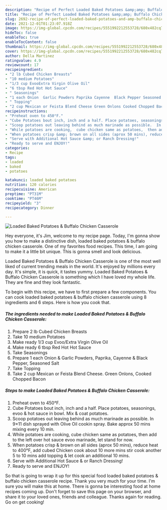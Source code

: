 ```yaml
---
description: "Recipe of Perfect Loaded Baked Potatoes &amp;amp; Buffalo Chicken Casserole"
title: "Recipe of Perfect Loaded Baked Potatoes &amp;amp; Buffalo Chicken Casserole"
slug: 2692-recipe-of-perfect-loaded-baked-potatoes-and-amp-buffalo-chicken-casserole
date: 2021-12-01T01:23:07.918Z
image: https://img-global.cpcdn.com/recipes/5551992212553728/680x482cq70/loaded-baked-potatoes-buffalo-chicken-casserole-recipe-main-photo.jpg
hideToc: false
enableToc: true
enableTocContent: false
thumbnail: https://img-global.cpcdn.com/recipes/5551992212553728/680x482cq70/loaded-baked-potatoes-buffalo-chicken-casserole-recipe-main-photo.jpg
cover: https://img-global.cpcdn.com/recipes/5551992212553728/680x482cq70/loaded-baked-potatoes-buffalo-chicken-casserole-recipe-main-photo.jpg
author: Della Martinez
ratingvalue: 4.9
reviewcount: 17
recipeingredient:
- "2 lb Cubed Chicken Breasts"
- "10 medium Potatoes"
- "1/3 cup EvooExtra Virgin Olive Oil"
- "6 tbsp Red Hot Hot Sauce"
- " Seasonings"
- "1 each Onion  Garlic Powders Paprika Cayenne  Black Pepper Seasoned Salt"
- " Topping"
- "2 cup Mexican or Feista Blend Cheese Green Onlons Cooked Chopped Bacon"
recipeinstructions:
- "Preheat oven to 450°F."
- "Cube Potatoes bout inch, inch and a half. Place potatoes, seasonings,  evoo &amp; hot sauce in bowl. Mix &amp; coat potatoes."
- "Scoop potatoes out leaving behind as much marinade as possible.  In 9×11 dish sprayed with Olive Oil cookin spray.  Bake approx 50 mins mixing every 10 min."
- "While potatoes are cooking,  cube chicken same as potatoes,  then add to the left over hot sauce evoo marinade,  let stand for now."
- "When potatoes crisp &amp; brown on all sides (aprox 50 mins), reduce heat to 400°F,  add cubed  Chicken cook about 10 more mins stir cook another 5  to 10 mins add topping &amp; let cook an additional 10 mins."
- "Serve with Additional Hot Sauce &amp; or Ranch Dressing!"
- "Ready to serve and ENJOY!"
categories:
- Recipe
tags:
- loaded
- baked
- potatoes

katakunci: loaded baked potatoes 
nutrition: 120 calories
recipecuisine: American
preptime: "PT31M"
cooktime: "PT46M"
recipeyield: "3"
recipecategory: Dinner

---
```



![Loaded Baked Potatoes &amp; Buffalo Chicken Casserole](https://img-global.cpcdn.com/recipes/5551992212553728/680x482cq70/loaded-baked-potatoes-buffalo-chicken-casserole-recipe-main-photo.jpg)

Hey everyone, it's Jim, welcome to my recipe page. Today, I'm gonna show you how to make a distinctive dish, loaded baked potatoes &amp; buffalo chicken casserole. One of my favorites food recipes. This time, I am going to make it a little bit unique. This is gonna smell and look delicious.



Loaded Baked Potatoes &amp; Buffalo Chicken Casserole is one of the most well liked of current trending meals in the world. It's enjoyed by millions every day. It's simple, it is quick, it tastes yummy. Loaded Baked Potatoes &amp; Buffalo Chicken Casserole is something which I have loved my whole life. They are fine and they look fantastic.


To begin with this recipe, we have to first prepare a few components. You can cook loaded baked potatoes &amp; buffalo chicken casserole using 8 ingredients and 6 steps. Here is how you cook that.

<!--inarticleads1-->

##### The ingredients needed to make Loaded Baked Potatoes &amp; Buffalo Chicken Casserole:

1. Prepare 2 lb Cubed Chicken Breasts
1. Take 10 medium Potatoes
1. Make ready 1/3 cup Evoo/Extra Virgin Olive Oil
1. Make ready 6 tbsp Red Hot Hot Sauce
1. Take  Seasonings
1. Prepare 1 each Onion &amp; Garlic Powders, Paprika, Cayenne &amp; Black Pepper, Seasoned Salt
1. Take  Topping
1. Take 2 cup Mexican or Feista Blend Cheese. Green Onlons, Cooked Chopped Bacon




<!--inarticleads2-->

##### Steps to make Loaded Baked Potatoes &amp; Buffalo Chicken Casserole:

1. Preheat oven to 450°F.
1. Cube Potatoes bout inch, inch and a half. Place potatoes, seasonings,  evoo &amp; hot sauce in bowl. Mix &amp; coat potatoes.
1. Scoop potatoes out leaving behind as much marinade as possible.  In 9×11 dish sprayed with Olive Oil cookin spray.  Bake approx 50 mins mixing every 10 min.
1. While potatoes are cooking,  cube chicken same as potatoes,  then add to the left over hot sauce evoo marinade,  let stand for now.
1. When potatoes crisp &amp; brown on all sides (aprox 50 mins), reduce heat to 400°F,  add cubed  Chicken cook about 10 more mins stir cook another 5  to 10 mins add topping &amp; let cook an additional 10 mins.
1. Serve with Additional Hot Sauce &amp; or Ranch Dressing!
1. Ready to serve and ENJOY!



So that is going to wrap it up for this special food loaded baked potatoes &amp; buffalo chicken casserole recipe. Thank you very much for your time. I'm sure you will make this at home. There is gonna be interesting food at home recipes coming up. Don't forget to save this page on your browser, and share it to your loved ones, friends and colleague. Thanks again for reading. Go on get cooking!
